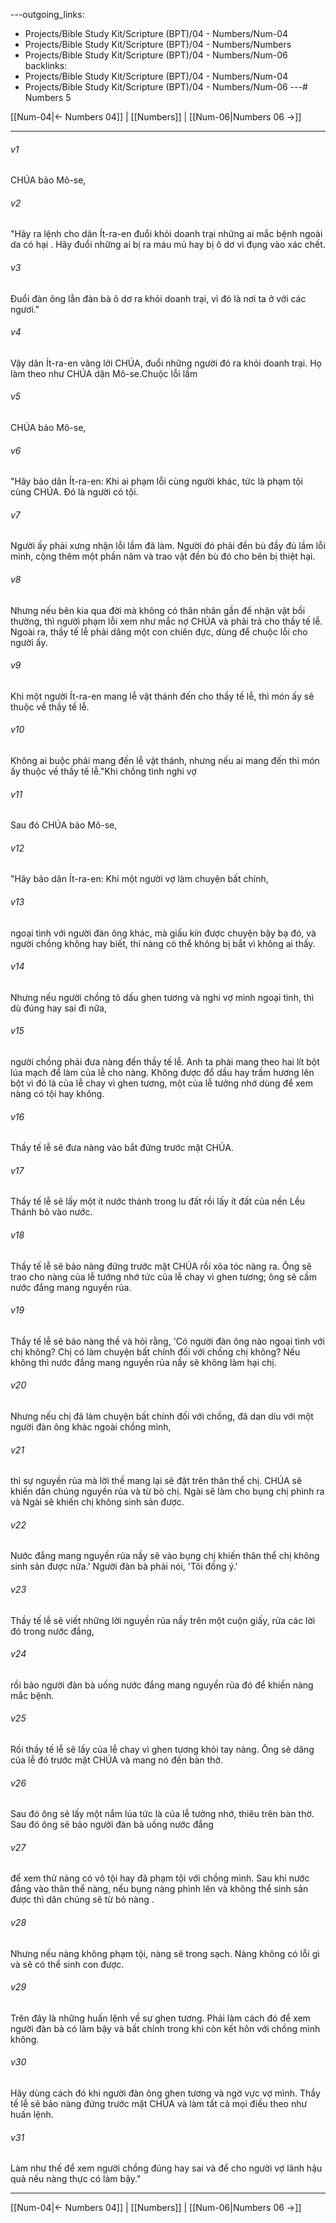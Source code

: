 ---outgoing_links:
  - Projects/Bible Study Kit/Scripture (BPT)/04 - Numbers/Num-04
  - Projects/Bible Study Kit/Scripture (BPT)/04 - Numbers/Numbers
  - Projects/Bible Study Kit/Scripture (BPT)/04 - Numbers/Num-06
backlinks:
  - Projects/Bible Study Kit/Scripture (BPT)/04 - Numbers/Num-04
  - Projects/Bible Study Kit/Scripture (BPT)/04 - Numbers/Num-06
---# Numbers 5

[[Num-04|← Numbers 04]] | [[Numbers]] | [[Num-06|Numbers 06 →]]
***



###### v1 
CHÚA bảo Mô-se, 

###### v2 
"Hãy ra lệnh cho dân Ít-ra-en đuổi khỏi doanh trại những ai mắc bệnh ngoài da có hại . Hãy đuổi những ai bị ra máu mủ hay bị ô dơ vì đụng vào xác chết. 

###### v3 
Đuổi đàn ông lẫn đàn bà ô dơ ra khỏi doanh trại, vì đó là nơi ta ở với các ngươi." 

###### v4 
Vậy dân Ít-ra-en vâng lời CHÚA, đuổi những người đó ra khỏi doanh trại. Họ làm theo như CHÚA dặn Mô-se.Chuộc lỗi lầm 

###### v5 
CHÚA bảo Mô-se, 

###### v6 
"Hãy bảo dân Ít-ra-en: Khi ai phạm lỗi cùng người khác, tức là phạm tội cùng CHÚA. Đó là người có tội. 

###### v7 
Người ấy phải xưng nhận lỗi lầm đã làm. Người đó phải đền bù đầy đủ lầm lỗi mình, cộng thêm một phần năm và trao vật đền bù đó cho bên bị thiệt hại. 

###### v8 
Nhưng nếu bên kia qua đời mà không có thân nhân gần để nhận vật bồi thường, thì người phạm lỗi xem như mắc nợ CHÚA và phải trả cho thầy tế lễ. Ngoài ra, thầy tế lễ phải dâng một con chiên đực, dùng để chuộc lỗi cho người ấy. 

###### v9 
Khi một người Ít-ra-en mang lễ vật thánh đến cho thầy tế lễ, thì món ấy sẽ thuộc về thầy tế lễ. 

###### v10 
Không ai buộc phải mang đến lễ vật thánh, nhưng nếu ai mang đến thì món ấy thuộc về thầy tế lễ."Khi chồng tình nghi vợ 

###### v11 
Sau đó CHÚA bảo Mô-se, 

###### v12 
"Hãy bảo dân Ít-ra-en: Khi một người vợ làm chuyện bất chính, 

###### v13 
ngoại tình với người đàn ông khác, mà giấu kín được chuyện bậy bạ đó, và người chồng không hay biết, thì nàng có thể không bị bắt vì không ai thấy. 

###### v14 
Nhưng nếu người chồng tỏ dấu ghen tương và nghi vợ mình ngoại tình, thì dù đúng hay sai đi nữa, 

###### v15 
người chồng phải đưa nàng đến thầy tế lễ. Anh ta phải mang theo hai lít bột lúa mạch để làm của lễ cho nàng. Không được đổ dầu hay trầm hương lên bột vì đó là của lễ chay vì ghen tương, một của lễ tưởng nhớ dùng để xem nàng có tội hay không. 

###### v16 
Thầy tế lễ sẽ đưa nàng vào bắt đứng trước mặt CHÚA. 

###### v17 
Thầy tế lễ sẽ lấy một ít nước thánh trong lu đất rồi lấy ít đất của nền Lều Thánh bỏ vào nước. 

###### v18 
Thầy tế lễ sẽ bảo nàng đứng trước mặt CHÚA rồi xõa tóc nàng ra. Ông sẽ trao cho nàng của lễ tưởng nhớ tức của lễ chay vì ghen tương; ông sẽ cầm nước đắng mang nguyền rủa. 

###### v19 
Thầy tế lễ sẽ bảo nàng thề và hỏi rằng, 'Có người đàn ông nào ngoại tình với chị không? Chị có làm chuyện bất chính đối với chồng chị không? Nếu không thì nước đắng mang nguyền rủa nầy sẽ không làm hại chị. 

###### v20 
Nhưng nếu chị đã làm chuyện bất chính đối với chồng, đã dan díu với một người đàn ông khác ngoài chồng mình, 

###### v21 
thì sự nguyền rủa mà lời thề mang lại sẽ đặt trên thân thể chị. CHÚA sẽ khiến dân chúng nguyền rủa và từ bỏ chị. Ngài sẽ làm cho bụng chị phình ra và Ngài sẽ khiến chị không sinh sản được. 

###### v22 
Nước đắng mang nguyền rủa nầy sẽ vào bụng chị khiến thân thể chị không sinh sản được nữa.' Người đàn bà phải nói, 'Tôi đồng ý.' 

###### v23 
Thầy tế lễ sẽ viết những lời nguyền rủa nầy trên một cuộn giấy, rửa các lời đó trong nước đắng, 

###### v24 
rồi bảo người đàn bà uống nước đắng mang nguyền rủa đó để khiến nàng mắc bệnh. 

###### v25 
Rồi thầy tế lễ sẽ lấy của lễ chay vì ghen tương khỏi tay nàng. Ông sẽ dâng của lễ đó trước mặt CHÚA và mang nó đến bàn thờ. 

###### v26 
Sau đó ông sẽ lấy một nắm lúa tức là của lễ tưởng nhớ, thiêu trên bàn thờ. Sau đó ông sẽ bảo người đàn bà uống nước đắng 

###### v27 
để xem thử nàng có vô tội hay đã phạm tội với chồng mình. Sau khi nước đắng vào thân thể nàng, nếu bụng nàng phình lên và không thể sinh sản được thì dân chúng sẽ từ bỏ nàng . 

###### v28 
Nhưng nếu nàng không phạm tội, nàng sẽ trong sạch. Nàng không có lỗi gì và sẽ có thể sinh con được. 

###### v29 
Trên đây là những huấn lệnh về sự ghen tương. Phải làm cách đó để xem người đàn bà có làm bậy và bất chính trong khi còn kết hôn với chồng mình không. 

###### v30 
Hãy dùng cách đó khi người đàn ông ghen tương và ngờ vực vợ mình. Thầy tế lễ sẽ bảo nàng đứng trước mặt CHÚA và làm tất cả mọi điều theo như huấn lệnh. 

###### v31 
Làm như thế để xem người chồng đúng hay sai và để cho người vợ lãnh hậu quả nếu nàng thực có làm bậy."

***
[[Num-04|← Numbers 04]] | [[Numbers]] | [[Num-06|Numbers 06 →]]

